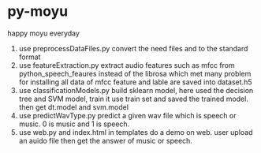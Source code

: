 # py-moyu
happy moyu everyday

1. use preprocessDataFiles.py convert the need files and to the standard format
2. use featureExtraction.py extract audio features such as mfcc from python_speech_feaures instead of the librosa which met many problem for installing all data of mfcc feature and lable are saved into dataset.h5
3. use classificationModels.py build sklearn model, here used the decision tree and SVM model, train it use train set and saved the trained model. then get dt.model and svm.model
4. use predictWavType.py predict a given wav file which is speech or music. 0 is music and 1 is speech.
5. use web.py and index.html in templates do a demo on web. user upload an auido file then get the answer of music or speech.